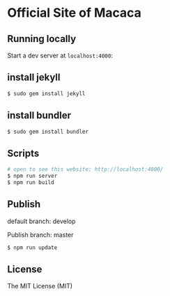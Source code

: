 # Official Site of Macaca

## Running locally

Start a dev server at `localhost:4000`:

## install jekyll

``` bash
$ sudo gem install jekyll
```

## install bundler

``` bash
$ sudo gem install bundler
```

## Scripts

``` bash
# open to see this website: http://localhost:4000/
$ npm run server
$ npm run build
```

## Publish

default branch: develop

Publish branch: master

``` bash
$ npm run update
```

## License

The MIT License (MIT)
